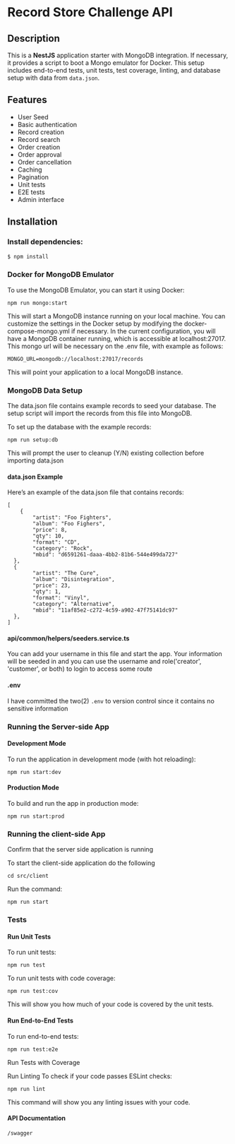 # Record Store Challenge API

## Description

This is a **NestJS** application starter with MongoDB integration. If necessary, it provides a script to boot a Mongo emulator for Docker. This setup includes end-to-end tests, unit tests, test coverage, linting, and database setup with data from `data.json`.

## Features

- User Seed
- Basic authentication
- Record creation
- Record search
- Order creation
- Order approval
- Order cancellation
- Caching
- Pagination
- Unit tests
- E2E tests
- Admin interface

## Installation

### Install dependencies:

```bash
$ npm install
```

### Docker for MongoDB Emulator

To use the MongoDB Emulator, you can start it using Docker:

```
npm run mongo:start
```

This will start a MongoDB instance running on your local machine. You can customize the settings in the Docker setup by modifying the docker-compose-mongo.yml if necessary. In the current configuration, you will have a MongoDB container running, which is accessible at localhost:27017.
This mongo url will be necessary on the .env file, with example as follows:

```
MONGO_URL=mongodb://localhost:27017/records
```

This will point your application to a local MongoDB instance.

### MongoDB Data Setup

The data.json file contains example records to seed your database. The setup script will import the records from this file into MongoDB.

To set up the database with the example records:

```
npm run setup:db
```

This will prompt the user to cleanup (Y/N) existing collection before importing data.json

#### data.json Example

Here’s an example of the data.json file that contains records:

```
[
    {
        "artist": "Foo Fighters",
        "album": "Foo Fighers",
        "price": 8,
        "qty": 10,
        "format": "CD",
        "category": "Rock",
        "mbid": "d6591261-daaa-4bb2-81b6-544e499da727"
  },
  {
        "artist": "The Cure",
        "album": "Disintegration",
        "price": 23,
        "qty": 1,
        "format": "Vinyl",
        "category": "Alternative",
        "mbid": "11af85e2-c272-4c59-a902-47f75141dc97"
  },
]
```

#### api/common/helpers/seeders.service.ts

You can add your username in this file and start the app. Your information will be seeded in and you can use the username and role('creator', 'customer', or both) to login to access some route

#### .env

I have committed the two(2) `.env` to version control since it contains no sensitive information

### Running the Server-side App

#### Development Mode

To run the application in development mode (with hot reloading):

```
npm run start:dev
```

#### Production Mode

To build and run the app in production mode:

```
npm run start:prod
```

### Running the client-side App

Confirm that the server side application is running

To start the client-side application do the following

```
cd src/client
```

Run the command:

```
npm run start
```

### Tests

#### Run Unit Tests

To run unit tests:

```
npm run test
```

To run unit tests with code coverage:

```
npm run test:cov
```

This will show you how much of your code is covered by the unit tests.

#### Run End-to-End Tests

To run end-to-end tests:

```
npm run test:e2e
```

Run Tests with Coverage

Run Linting
To check if your code passes ESLint checks:

```
npm run lint
```

This command will show you any linting issues with your code.

#### API Documentation

`/swagger`
